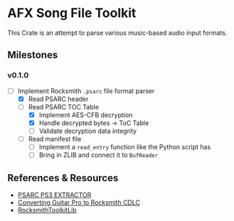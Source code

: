 # AFX Song File Toolkit

This Crate is an attempt to parse various music-based audio input formats.

## Milestones

### v0.1.0

- [ ] Implement Rocksmith `.psarc` file format parser
  - [x] Read PSARC header
  - [ ] Read PSARC TOC Table
    - [x] Implement AES-CFB decryption
    - [x] Handle decrypted bytes -> ToC Table
    - [ ] Validate decryption data integrity
  - [ ] Read manifest file
    - [ ] Implement a `read_entry` function like the Python script has
    - [ ] Bring in ZLIB and connect it to `BufReader`

## References & Resources

- [PSARC PS3 EXTRACTOR](https://github.com/AlexAltea/psarc-tool)
- [Converting Guitar Pro to Rocksmith CDLC](https://jamesprestonblog.wordpress.com/2017/12/03/creating-a-custom-from-a-guitar-pro-file/)
- [RocksmithToolkitLib](https://github.com/rscustom/rocksmith-custom-song-toolkit/tree/master/RocksmithToolkitLib)
